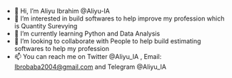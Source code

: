 - 👋 Hi, I’m Aliyu Ibrahim @Aliyu-IA
- 👀 I’m interested in build softwares to help improve my profession which is Quantity Surevying
- 🌱 I’m currently learning Python and Data Analysis
- 💞️ I’m looking to collaborate with People to help build estimating softwares to help my profession
- 📫 You can reach me on Twitter @Aliyu_IA , Email: Ibrobaba2004@gmail.com and Telegram @Aliyu_IA

<!---
Aliyu-IA/Aliyu-IA is a ✨ special ✨ repository because its `README.md` (this file) appears on your GitHub profile.
You can click the Preview link to take a look at your changes.
--->
